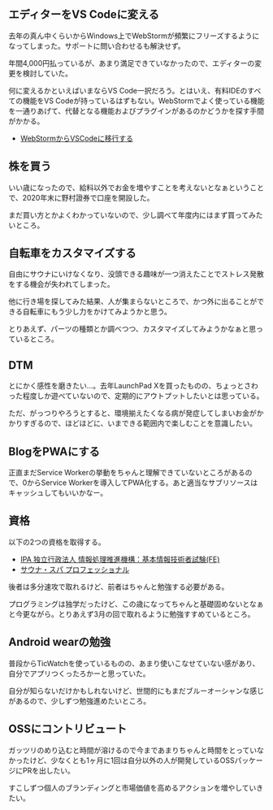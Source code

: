 ## エディターをVS Codeに変える

去年の真ん中くらいからWindows上でWebStormが頻繁にフリーズするようになってしまった。サポートに問い合わせるも解決せず。

年間4,000円払っているが、あまり満足できていなかったので、エディターの変更を検討していた。

何に変えるかといえばいまならVS Code一択だろう。とはいえ、有料IDEのすべての機能をVS Codeが持っているはずもない。WebStormでよく使っている機能を一通りあげて、代替となる機能およびプラグインがあるのかどうかを探す手間がかかる。

- [WebStormからVSCodeに移行する](/blog/WebStormからVSCodeに移行する/)

## 株を買う

いい歳になったので、給料以外でお金を増やすことを考えないとなぁということで、2020年末に野村證券で口座を開設した。

まだ買い方とかよくわかっていないので、少し調べて年度内にはまず買ってみたいところ。

## 自転車をカスタマイズする

自由にサウナにいけなくなり、没頭できる趣味が一つ消えたことでストレス発散をする機会が失われてしまった。

他に行き場を探してみた結果、人が集まらないところで、かつ外に出ることができる自転車にもう少し力をかけてみようかと思う。

とりあえず、パーツの種類とか調べつつ、カスタマイズしてみようかなぁと思っているところ。

## DTM

とにかく感性を磨きたい…。去年LaunchPad Xを買ったものの、ちょっとさわった程度しか遊べていないので、定期的にアウトプットしたいとは思っている。

ただ、がっつりやろうとすると、環境揃えたくなる病が発症してしまいお金がかかりすぎるので、ほどほどに、いまできる範囲内で楽しむことを意識したい。

## BlogをPWAにする

正直まだService Workerの挙動をちゃんと理解できていないところがあるので、0からService Workerを導入してPWA化する。あと適当なサブリソースはキャッシュしてもいいかなー。

## 資格

以下の2つの資格を取得する。

-   [IPA 独立行政法人 情報処理推進機構：基本情報技術者試験(FE)](https://www.jitec.ipa.go.jp/1_11seido/fe.html)
-   [サウナ・スパ プロフェッショナル](https://sauna.or.jp/professional/index.html)

後者は多分速攻で取れるけど、前者はちゃんと勉強する必要がある。

プログラミングは独学だったけど、この歳になってちゃんと基礎固めないとなぁと今更ながら。とりあえず3月の回で取れるように勉強すすめているところ。

## Android wearの勉強

普段からTicWatchを使っているものの、あまり使いこなせていない感があり、自分でアプリつくったろかーと思っていた。

自分が知らないだけかもしれないけど、世間的にもまだブルーオーシャンな感じがあるので、少しずつ勉強進めたいところ。

## OSSにコントリビュート

ガッツリのめり込むと時間が溶けるので今まであまりちゃんと時間をとっていなかったけど、少なくとも1ヶ月に1回は自分以外の人が開発しているOSSパッケージにPRを出したい。

すこしずつ個人のブランディングと市場価値を高めるアクションを増やしていきたい。
